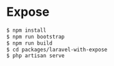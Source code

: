 # Expose

```bash
$ npm install
$ npm run bootstrap
$ npm run build
$ cd packages/laravel-with-expose
$ php artisan serve
```

